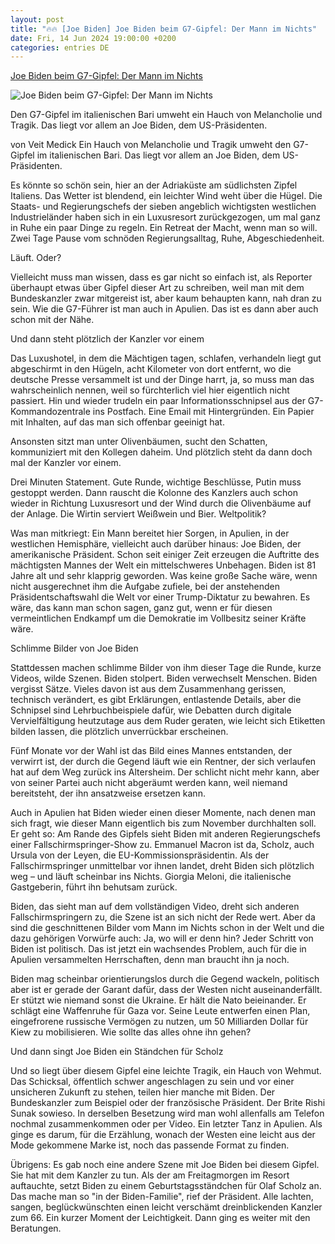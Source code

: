 ```yaml
---
layout: post
title: "🔥🔥 [Joe Biden] Joe Biden beim G7-Gipfel: Der Mann im Nichts"
date: Fri, 14 Jun 2024 19:00:00 +0200
categories: entries DE
---
```

[Joe Biden beim G7-Gipfel: Der Mann im Nichts](https://www.stern.de/politik/joe-biden-beim-g7-gipfel--der-mann-im-nichts-34798882.html)

![Joe Biden beim G7-Gipfel: Der Mann im Nichts](https://image.stern.de/34799382/t/ME/v3/w1440/r1.7778/-/joe-biden-g7.jpg)

Den G7-Gipfel im italienischen Bari umweht ein Hauch von Melancholie und Tragik. Das liegt vor allem an Joe Biden, dem US-Präsidenten.

von Veit Medick Ein Hauch von Melancholie und Tragik umweht den G7-Gipfel im italienischen Bari. Das liegt vor allem an Joe Biden, dem US-Präsidenten.

Es könnte so schön sein, hier an der Adriaküste am südlichsten Zipfel Italiens. Das Wetter ist blendend, ein leichter Wind weht über die Hügel. Die Staats- und Regierungschefs der sieben angeblich wichtigsten westlichen Industrieländer haben sich in ein Luxusresort zurückgezogen, um mal ganz in Ruhe ein paar Dinge zu regeln. Ein Retreat der Macht, wenn man so will. Zwei Tage Pause vom schnöden Regierungsalltag, Ruhe, Abgeschiedenheit.

Läuft. Oder?

Vielleicht muss man wissen, dass es gar nicht so einfach ist, als Reporter überhaupt etwas über Gipfel dieser Art zu schreiben, weil man mit dem Bundeskanzler zwar mitgereist ist, aber kaum behaupten kann, nah dran zu sein. Wie die G7-Führer ist man auch in Apulien. Das ist es dann aber auch schon mit der Nähe.

Und dann steht plötzlich der Kanzler vor einem

Das Luxushotel, in dem die Mächtigen tagen, schlafen, verhandeln liegt gut abgeschirmt in den Hügeln, acht Kilometer von dort entfernt, wo die deutsche Presse versammelt ist und der Dinge harrt, ja, so muss man das wahrscheinlich nennen, weil so fürchterlich viel hier eigentlich nicht passiert. Hin und wieder trudeln ein paar Informationsschnipsel aus der G7-Kommandozentrale ins Postfach. Eine Email mit Hintergründen. Ein Papier mit Inhalten, auf das man sich offenbar geeinigt hat.

Ansonsten sitzt man unter Olivenbäumen, sucht den Schatten, kommuniziert mit den Kollegen daheim. Und plötzlich steht da dann doch mal der Kanzler vor einem.

Drei Minuten Statement. Gute Runde, wichtige Beschlüsse, Putin muss gestoppt werden. Dann rauscht die Kolonne des Kanzlers auch schon wieder in Richtung Luxusresort und der Wind durch die Olivenbäume auf der Anlage. Die Wirtin serviert Weißwein und Bier. Weltpolitik?

Was man mitkriegt: Ein Mann bereitet hier Sorgen, in Apulien, in der westlichen Hemisphäre, vielleicht auch darüber hinaus: Joe Biden, der amerikanische Präsident. Schon seit einiger Zeit erzeugen die Auftritte des mächtigsten Mannes der Welt ein mittelschweres Unbehagen. Biden ist 81 Jahre alt und sehr klapprig geworden. Was keine große Sache wäre, wenn nicht ausgerechnet ihm die Aufgabe zufiele, bei der anstehenden Präsidentschaftswahl die Welt vor einer Trump-Diktatur zu bewahren. Es wäre, das kann man schon sagen, ganz gut, wenn er für diesen vermeintlichen Endkampf um die Demokratie im Vollbesitz seiner Kräfte wäre.

Schlimme Bilder von Joe Biden

Stattdessen machen schlimme Bilder von ihm dieser Tage die Runde, kurze Videos, wilde Szenen. Biden stolpert. Biden verwechselt Menschen. Biden vergisst Sätze. Vieles davon ist aus dem Zusammenhang gerissen, technisch verändert, es gibt Erklärungen, entlastende Details, aber die Schnipsel sind Lehrbuchbeispiele dafür, wie Debatten durch digitale Vervielfältigung heutzutage aus dem Ruder geraten, wie leicht sich Etiketten bilden lassen, die plötzlich unverrückbar erscheinen.

Fünf Monate vor der Wahl ist das Bild eines Mannes entstanden, der verwirrt ist, der durch die Gegend läuft wie ein Rentner, der sich verlaufen hat auf dem Weg zurück ins Altersheim. Der schlicht nicht mehr kann, aber von seiner Partei auch nicht abgeräumt werden kann, weil niemand bereitsteht, der ihn ansatzweise ersetzen kann.

Auch in Apulien hat Biden wieder einen dieser Momente, nach denen man sich fragt, wie dieser Mann eigentlich bis zum November durchhalten soll. Er geht so: Am Rande des Gipfels sieht Biden mit anderen Regierungschefs einer Fallschirmspringer-Show zu. Emmanuel Macron ist da, Scholz, auch Ursula von der Leyen, die EU-Kommissionspräsidentin. Als der Fallschirmspringer unmittelbar vor ihnen landet, dreht Biden sich plötzlich weg – und läuft scheinbar ins Nichts. Giorgia Meloni, die italienische Gastgeberin, führt ihn behutsam zurück.

Biden, das sieht man auf dem vollständigen Video, dreht sich anderen Fallschirmspringern zu, die Szene ist an sich nicht der Rede wert. Aber da sind die geschnittenen Bilder vom Mann im Nichts schon in der Welt und die dazu gehörigen Vorwürfe auch: Ja, wo will er denn hin? Jeder Schritt von Biden ist politisch. Das ist jetzt ein wachsendes Problem, auch für die in Apulien versammelten Herrschaften, denn man braucht ihn ja noch.

Biden mag scheinbar orientierungslos durch die Gegend wackeln, politisch aber ist er gerade der Garant dafür, dass der Westen nicht auseinanderfällt. Er stützt wie niemand sonst die Ukraine. Er hält die Nato beieinander. Er schlägt eine Waffenruhe für Gaza vor. Seine Leute entwerfen einen Plan, eingefrorene russische Vermögen zu nutzen, um 50 Milliarden Dollar für Kiew zu mobilisieren. Wie sollte das alles ohne ihn gehen?

Und dann singt Joe Biden ein Ständchen für Scholz

Und so liegt über diesem Gipfel eine leichte Tragik, ein Hauch von Wehmut. Das Schicksal, öffentlich schwer angeschlagen zu sein und vor einer unsicheren Zukunft zu stehen, teilen hier manche mit Biden. Der Bundeskanzler zum Beispiel oder der französische Präsident. Der Brite Rishi Sunak sowieso. In derselben Besetzung wird man wohl allenfalls am Telefon nochmal zusammenkommen oder per Video. Ein letzter Tanz in Apulien. Als ginge es darum, für die Erzählung, wonach der Westen eine leicht aus der Mode gekommene Marke ist, noch das passende Format zu finden.

Übrigens: Es gab noch eine andere Szene mit Joe Biden bei diesem Gipfel. Sie hat mit dem Kanzler zu tun. Als der am Freitagmorgen im Resort auftauchte, setzt Biden zu einem Geburtstagsständchen für Olaf Scholz an. Das mache man so "in der Biden-Familie", rief der Präsident. Alle lachten, sangen, beglückwünschten einen leicht verschämt dreinblickenden Kanzler zum 66. Ein kurzer Moment der Leichtigkeit. Dann ging es weiter mit den Beratungen.

